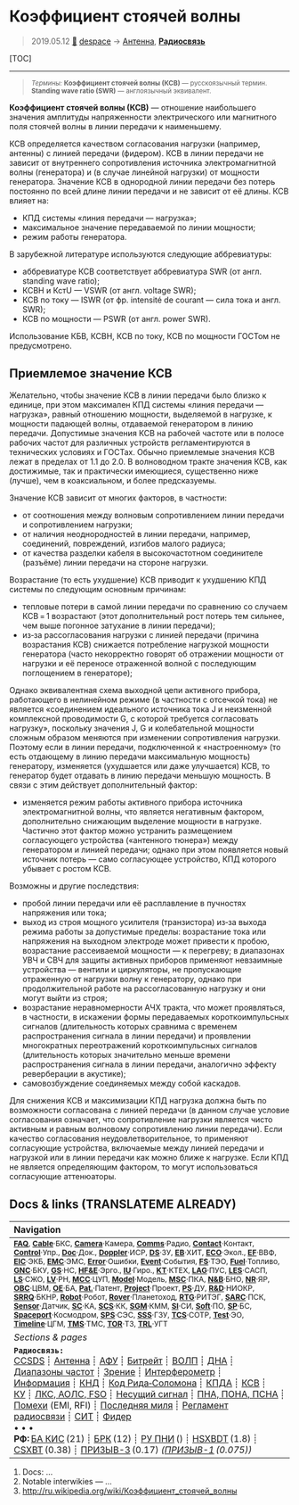 # Коэффициент стоячей волны
> 2019.05.12 [🚀](../index/index.md) [despace](index.md) → [Антенна](antenna.md), **[Радиосвязь](comms.md)**

[TOC]

---

> <small>*Термины:* **Коэффициент стоячей волны (КСВ)** — русскоязычный термин. **Standing wave ratio (SWR)** — англоязычный эквивалент.</small>

**Коэффициент стоячей волны (КСВ)** — отношение наибольшего значения амплитуды напряженности электрического или магнитного поля стоячей волны в линии передачи к наименьшему.

КСВ определяется качеством согласования нагрузки (например, антенны) с линией передачи (фидером). КСВ в линии передачи не зависит от внутреннего сопротивления источника электромагнитной волны (генератора) и (в случае линейной нагрузки) от мощности генератора. Значение КСВ в однородной линии передачи без потерь постоянно по всей длине линии передачи и не зависит от её длины. КСВ влияет на:

   - КПД системы «линия передачи — нагрузка»;
   - максимальное значение передаваемой по линии мощности;
   - режим работы генератора.

В зарубежной литературе используются следующие аббревиатуры:

   - аббревиатуре КСВ соответствует аббревиатура SWR (от англ. standing wave ratio);
   - КСВН и КстU — VSWR (от англ. voltage SWR);
   - КСВ по току — ISWR (от фр. intensité de courant — сила тока и англ. SWR);
   - КСВ по мощности — PSWR (от англ. power SWR).

Использование КБВ, КСВН, КСВ по току, КСВ по мощности ГОСТом не предусмотрено.



## Приемлемое значение КСВ
Желательно, чтобы значение КСВ в линии передачи было близко к единице, при этом максимален КПД системы «линия передачи — нагрузка», равный отношению мощности, выделяемой в нагрузке, к мощности падающей волны, отдаваемой генератором в линию передачи. Допустимые значения КСВ на рабочей частоте или в полосе рабочих частот для различных устройств регламентируются в технических условиях и ГОСТах. Обычно приемлемые значения КСВ лежат в пределах от 1.1 до 2.0. В волноводном тракте значения КСВ, как достижимые, так и практически имеющиеся, существенно ниже (лучше), чем в коаксиальном, и более предсказуемы.

Значение КСВ зависит от многих факторов, в частности:

   - от соотношения между волновым сопротивлением линии передачи и сопротивлением нагрузки;
   - от наличия неоднородностей в линии передачи, например, соединений, повреждений, изгибов малого радиуса;
   - от качества разделки кабеля в высокочастотном соединителе (разъёме) линии передачи на стороне нагрузки.

Возрастание (то есть ухудшение) КСВ приводит к ухудшению КПД системы по следующим основным причинам:

   - тепловые потери в самой линии передачи по сравнению со случаем КСВ = 1 возрастают (этот дополнительный рост потерь тем сильнее, чем выше погонное затухание в линии передачи);
   - из‑за рассогласования нагрузки с линией передачи (причина возрастания КСВ) снижается потребление нагрузкой мощности генератора (часто некорректно говорят об отражении мощности от нагрузки и её переносе отраженной волной с последующим поглощением в генераторе);

Однако эквивалентная схема выходной цепи активного прибора, работающего в нелинейном режиме (в частности с отсечкой тока) не является «соединением идеального источника тока J и неизменной комплексной проводимости G, c которой требуется согласовать нагрузку», поскольку значения J, G и колебательной мощности сложным образом меняются при изменении сопротивления нагрузки. Поэтому если в линии передачи, подключенной к «настроенному» (то есть отдающему в линию передачи максимальную мощность) генератору, изменяется (ухудшается или даже улучшается) КСВ, то генератор будет отдавать в линию передачи меньшую мощность. В связи с этим действует дополнительный фактор:

   - изменяется режим работы активного прибора источника электромагнитной волны, что является негативным фактором, дополнительно снижающим выделение мощности в нагрузке. Частично этот фактор можно устранить размещением согласующего устройства («антенного тюнера») между генератором и линией передачи; однако при этом появляется новый источник потерь — само согласующее устройство, КПД которого убывает с ростом КСВ.

Возможны и другие последствия:

   - пробой линии передачи или её расплавление в пучностях напряжения или тока;
   - выход из строя мощного усилителя (транзистора) из‑за выхода режима работы за допустимые пределы: возрастание тока или напряжения на выходном электроде может привести к пробою, возрастание рассеиваемой мощности — к перегреву; в диапазонах УВЧ и СВЧ для защиты активных приборов применяют невзаимные устройства — вентили и циркуляторы, не пропускающие отраженную от нагрузки волну к генератору, однако при продолжительной работе на рассогласованную нагрузку и они могут выйти из строя;
   - возрастание неравномерности АЧХ тракта, что может проявляться, в частности, в искажении формы передаваемых короткоимпульсных сигналов (длительность которых сравнима с временем распространения сигнала в линии передачи) и проявлении многократных переотражений короткоимпульсных сигналов (длительность которых значительно меньше времени распространения сигнала в линии передачи, аналогично эффекту реверберации в акустике);
   - самовозбуждение соединяемых между собой каскадов.

Для снижения КСВ и максимизации КПД нагрузка должна быть по возможности согласована с линией передачи (в данном случае условие согласования означает, что сопротивление нагрузки является чисто активным и равным волновому сопротивлению линии передачи). Если качество согласования неудовлетворительное, то применяют согласующие устройства, включаемые между линией передачи и нагрузкой или в линии передачи как можно ближе к нагрузке. Если КПД не является определяющим фактором, то могут использоваться согласующие аттенюаторы.



<p style="page-break-after:always"> </p>

## Docs & links (TRANSLATEME ALREADY)
|Navigation|
|:--|
|<small>**[FAQ](faq.md)**, **[Cable](cable.md)**·БКС, **[Camera](cam.md)**·Камера, **[Comms](comms.md)**·Радио, **[Contact](contact.md)**·Контакт, **[Control](control.md)**·Упр., **[Doc](doc.md)**·Док., **[Doppler](doppler.md)**·ИСР, **[DS](ds.md)**·ЗУ, **[EB](eb.md)**·ХИТ, **[ECO](ecology.md)**·Экол., **[EF](ef.md)**·ВВФ, **[ElC](elc.md)**·ЭКБ, **[EMC](emc.md)**·ЭМС, **[Error](error.md)**·Ошибки, **[Event](event.md)**·События, **[FS](fs.md)**·ТЭО, **[Fuel](fuel.md)**·Топливо, **[GNC](gnc.md)**·БКУ, **[GS](scs.md)**·НС, **[HF&E](hfe.md)**·Эрго., **[IU](iu.md)**·Гиро., **[KT](kt.md)**·КТЕХ, **[LAG](lag.md)**·ПУC, **[LES](les.md)**·САСП, **[LS](ls.md)**·СЖО, **[LV](lv.md)**·РН, **[MCC](mcc.md)**·ЦУП, **[Model](model.md)**·Модель, **[MSC](sc.md)**·ПКА, **[N&B](nnb.md)**·БНО, **[NR](nr.md)**·ЯР, **[OBC](obc.md)**·ЦВМ, **[OE](oe.md)**·БА, **[Pat.](патент.md)**·Патент, **[Project](project.md)**·Проект, **[PS](ps.md)**·ДУ, **[R&D](rnd.md)**·НИОКР, **[SRRQ](srrq.md)**·БКНР, **[Robot](robotics.md)**·Робот, **[Rover](rover.md)**·Планетоход, **[RTG](rtg.md)**·РИТЭГ, **[SARC](sarc.md)**·ПСК, **[Sensor](sensor.md)**·Датчик, **[SC](sc.md)**·КА, **[SCS](scs.md)**·КК, **[SGM](sgm.md)**·КММ, **[SI](si.md)**·СИ, **[Soft](soft.md)**·ПО, **[SP](sp.md)**·БС, **[Spaceport](spaceport.md)**·Космодром, **[SPS](sps.md)**·СЭС, **[SSS](sss.md)**·ГЗУ, **[TCS](tcs.md)**·СОТР, **[Test](test.md)**·ЭО, **[Timeline](timeline.md)**·ЦГМ, **[TMS](tms.md)**·ТМС, **[TOR](tor.md)**·ТЗ, **[TRL](trl.md)**·УГТ</small>|
|*Sections & pages*|
|**`Радиосвязь:`**<br> [CCSDS](ccsds.md) ┊ [Антенна](antenna.md) ┊ [АФУ](afdev.md) ┊ [Битрейт](bitrate.md) ┊ [ВОЛП](ofts.md) ┊ [ДНА](дна.md) ┊ [Диапазоны частот](rf.md) ┊ [Зрение](view.md) ┊ [Интерферометр](interferometer.md) ┊ [Информация](info.md) ┊ [КНД](directivity.md) ┊ [Код Рида‑Соломона](rsco.md) ┊ [КПДА](antenna_ap.md) ┊ [КСВ](swr.md) ┊ [КУ](ку.md) ┊ [ЛКС, АОЛС, FSO](fso.md) ┊ [Несущий сигнал](carrwave.md) ┊ [ПНА, ПОНА, ПСНА](aiad.md) ┊ [Помехи](emi.md) (EMI, RFI) ┊ [Последняя миля](last_mile.md) ┊ [Регламент радиосвязи](rr.md) ┊ [СИТ](etedp.md) ┊ [Фидер](feeder.md) <br>• • •<br> **РФ:** [БА КИС](ба_кис.md) (21) ┊ [БРК](brk_lav.md) (12) ┊ [РУ ПНИ](ру_пни.md) () ┊ [HSXBDT](hsxbdt.md) (1.8) ┊ [CSXBT](csxbt.md) (0.38) ┊ [ПРИЗЫВ-3](prizyv_3.md) (0.17) *([ПРИЗЫВ-1](prizyv_1.md) (0.075))*|

   1. Docs: …
   1. Notable interwikies — …
   1. <http://ru.wikipedia.org/wiki/Коэффициент_стоячей_волны>
